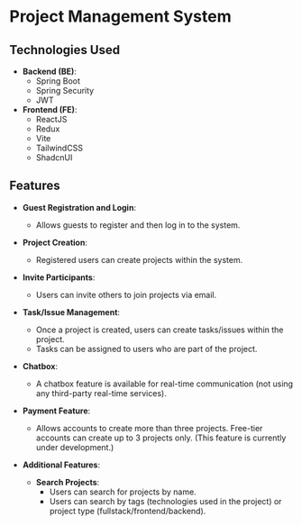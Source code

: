# Project Management System

## Technologies Used
- **Backend (BE)**: 
  - Spring Boot
  - Spring Security
  - JWT
- **Frontend (FE)**: 
  - ReactJS
  - Redux
  - Vite
  - TailwindCSS
  - ShadcnUI

## Features
- **Guest Registration and Login**: 
  - Allows guests to register and then log in to the system.

- **Project Creation**: 
  - Registered users can create projects within the system.

- **Invite Participants**: 
  - Users can invite others to join projects via email.

- **Task/Issue Management**: 
  - Once a project is created, users can create tasks/issues within the project.
  - Tasks can be assigned to users who are part of the project.

- **Chatbox**: 
  - A chatbox feature is available for real-time communication (not using any third-party real-time services).

- **Payment Feature**: 
  - Allows accounts to create more than three projects. Free-tier accounts can create up to 3 projects only. (This feature is currently under development.)

- **Additional Features**:
  - **Search Projects**: 
    - Users can search for projects by name.
    - Users can search by tags (technologies used in the project) or project type (fullstack/frontend/backend).
